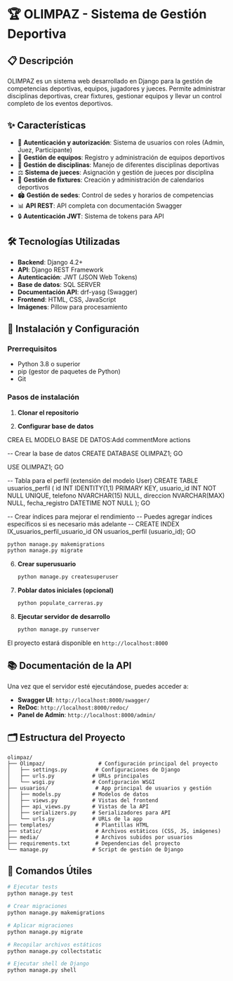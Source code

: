 
# 🏆 OLIMPAZ - Sistema de Gestión Deportiva

## 📋 Descripción

OLIMPAZ es un sistema web desarrollado en Django para la gestión de competencias deportivas, equipos, jugadores y jueces. Permite administrar disciplinas deportivas, crear fixtures, gestionar equipos y llevar un control completo de los eventos deportivos.

## ✨ Características

- 🔐 **Autenticación y autorización**: Sistema de usuarios con roles (Admin, Juez, Participante)
- 👥 **Gestión de equipos**: Registro y administración de equipos deportivos
- 🏃 **Gestión de disciplinas**: Manejo de diferentes disciplinas deportivas
- ⚖️ **Sistema de jueces**: Asignación y gestión de jueces por disciplina
- 📅 **Gestión de fixtures**: Creación y administración de calendarios deportivos
- 🏟️ **Gestión de sedes**: Control de sedes y horarios de competencias
- 📊 **API REST**: API completa con documentación Swagger
- 🔒 **Autenticación JWT**: Sistema de tokens para API

## 🛠️ Tecnologías Utilizadas

- **Backend**: Django 4.2+
- **API**: Django REST Framework
- **Autenticación**: JWT (JSON Web Tokens)
- **Base de datos**: SQL SERVER
- **Documentación API**: drf-yasg (Swagger)
- **Frontend**: HTML, CSS, JavaScript
- **Imágenes**: Pillow para procesamiento

## 🚀 Instalación y Configuración

### Prerrequisitos

- Python 3.8 o superior
- pip (gestor de paquetes de Python)
- Git

### Pasos de instalación

1. **Clonar el repositorio**


2. **Configurar base de datos**


CREA EL MODELO
   BASE DE DATOS:Add commentMore actions

-- Crear la base de datos
CREATE DATABASE OLIMPAZ1;
GO

USE OLIMPAZ1;
GO

-- Tabla para el perfil (extensión del modelo User)
CREATE TABLE usuarios_perfil (
    id INT IDENTITY(1,1) PRIMARY KEY,
    usuario_id INT NOT NULL UNIQUE,
    telefono NVARCHAR(15) NULL,
    direccion NVARCHAR(MAX) NULL,
    fecha_registro DATETIME NOT NULL
);
GO

-- Crear índices para mejorar el rendimiento
-- Puedes agregar índices específicos si es necesario más adelante
-- CREATE INDEX IX_usuarios_perfil_usuario_id ON usuarios_perfil (usuario_id);
GO

   ```bash
   python manage.py makemigrations
   python manage.py migrate
   ```

6. **Crear superusuario**
   ```bash
   python manage.py createsuperuser
   ```

7. **Poblar datos iniciales (opcional)**
   ```bash
   python populate_carreras.py
   ```

8. **Ejecutar servidor de desarrollo**
   ```bash
   python manage.py runserver
   ```

El proyecto estará disponible en `http://localhost:8000`

## 📚 Documentación de la API

Una vez que el servidor esté ejecutándose, puedes acceder a:

- **Swagger UI**: `http://localhost:8000/swagger/`
- **ReDoc**: `http://localhost:8000/redoc/`
- **Panel de Admin**: `http://localhost:8000/admin/`

## 🗂️ Estructura del Proyecto

```
olimpaz/
├── Olimpaz/                 # Configuración principal del proyecto
│   ├── settings.py         # Configuraciones de Django
│   ├── urls.py            # URLs principales
│   └── wsgi.py            # Configuración WSGI
├── usuarios/               # App principal de usuarios y gestión
│   ├── models.py          # Modelos de datos
│   ├── views.py           # Vistas del frontend
│   ├── api_views.py       # Vistas de la API
│   ├── serializers.py     # Serializadores para API
│   └── urls.py            # URLs de la app
├── templates/              # Plantillas HTML
├── static/                 # Archivos estáticos (CSS, JS, imágenes)
├── media/                  # Archivos subidos por usuarios
├── requirements.txt        # Dependencias del proyecto
└── manage.py              # Script de gestión de Django
```

## 🔧 Comandos Útiles

```bash
# Ejecutar tests
python manage.py test

# Crear migraciones
python manage.py makemigrations

# Aplicar migraciones
python manage.py migrate

# Recopilar archivos estáticos
python manage.py collectstatic

# Ejecutar shell de Django
python manage.py shell